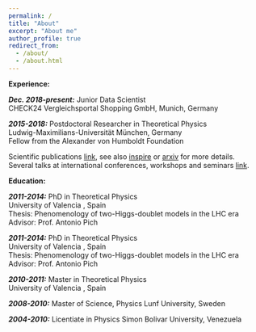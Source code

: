 ```yaml
---
permalink: /
title: "About"
excerpt: "About me"
author_profile: true
redirect_from: 
  - /about/
  - /about.html
---
```



**Experience:**

***Dec. 2018-present:*** Junior Data Scientist           
     CHECK24 Vergleichsportal Shopping GmbH, Munich, Germany



***2015-2018:*** Postdoctoral Researcher in Theoretical Physics    
Ludwig-Maximilians-Universität München, Germany      
Fellow from the Alexander von Humboldt Foundation
 
Scientific publications [link](https://celis.github.io/files/list_of_publications.pdf), see also [inspire](http://inspirehep.net/author/profile/A.Celis.1) or [arxiv](https://arxiv.org/a/celis_a_1.html) for more details.   
Several talks at international conferences, workshops and seminars [link](https://celis.github.io/files/conferences.pdf).          

**Education:**

***2011-2014:***  PhD in Theoretical Physics  
   University of Valencia  , Spain   
 Thesis: Phenomenology of two-Higgs-doublet models in the LHC era    
   Advisor: Prof. Antonio Pich 

***2011-2014:***  PhD in Theoretical Physics  
   University of Valencia  , Spain   
 Thesis: Phenomenology of two-Higgs-doublet models in the LHC era    
   Advisor: Prof. Antonio Pich 

***2010-2011:***  Master in Theoretical Physics  
   University of Valencia  , Spain 
   
***2008-2010:***  Master of Science, Physics
   Lunf University, Sweden
   
***2004-2010:***  Licentiate in Physics 
   Simon Bolivar University, Venezuela






